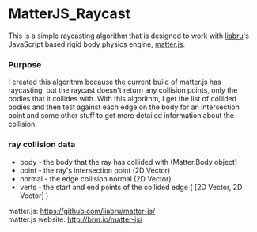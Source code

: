 # MatterJS_Raycast

This is a simple raycasting algorithm that is designed to work with <a href="https://github.com/liabru/">liabru</a>'s JavaScript based rigid body physics engine, <a href="https://github.com/liabru/matter-js">matter.js</a>.

### Purpose
I created this algorithm because the current build of matter.js has raycasting, but the raycast doesn't return any collision points, only the bodies that it collides with.
With this algorithm, I get the list of collided bodies and then test against each edge on the body for an intersection point and some other stuff to get more detailed information about the collision.

### ray collision data
<ul> 
<li>body - the body that the ray has collided with (Matter.Body object)</li>
<li>point - the ray's intersection point (2D Vector)</li>
<li>normal - the edge collision normal (2D Vector)</li>
<li>verts - the start and end points of the collided edge ( [2D Vector, 2D Vector] )</li>
</ul>

matter.js: <a href="https://github.com/liabru/matter-js/">https://github.com/liabru/matter-js/</a><br />
matter.js website: <a href="http://brm.io/matter-js/">http://brm.io/matter-js/</a><br />
